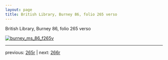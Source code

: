 ```yaml
---
layout: page
title: British Library, Burney 86, folio 265 verso
---
```


British Library, Burney 86, folio 265 verso

[![burney_ms_86_f265v](http://www.homermultitext.org/iipsrv?IIIF=/project/homer/pyramidal/deepzoom/bl/burney86imgs/v1/burney_ms_86_f265v.tif/full/800,/0/default.jpg)](http://www.homermultitext.org/ict2/?urn=urn:cite2:bl:burney86imgs.v1:burney_ms_86_f265v) 

---

previous:  [265r](../265r/) | next: [266r](../266r/)
